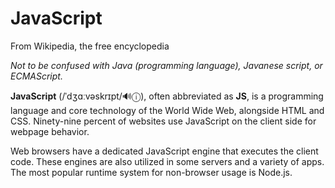 # JavaScript
From Wikipedia, the free encyclopedia

_Not to be confused with Java (programming language), Javanese script, or ECMAScript._

**JavaScript** (/ˈdʒɑːvəskrɪpt/🔊ⓘ), often abbreviated as **JS**, is a programming language and core technology of the World Wide Web, alongside HTML and CSS. Ninety-nine percent of websites use JavaScript on the client side for webpage behavior.

Web browsers have a dedicated JavaScript engine that executes the client code. These engines are also utilized in some servers and a variety of apps. The most popular runtime system for non-browser usage is Node.js.
